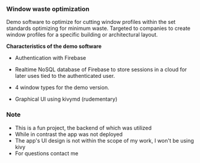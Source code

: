 ### Window waste optimization

Demo software to optimize for cutting window profiles 
within the set standards optimizing for minimum waste. 
Targeted to companies to create window profiles for a 
specific building or architectural layout. 

**Characteristics of the demo software**

* Authentication with Firebase
  
* Realtime NoSQL database of Firebase to store sessions 
  in a cloud for later uses tied to the authenticated user.

* 4 window types for the demo version.

* Graphical UI using kivymd (rudementary)

### Note
* This is a fun project, the backend of which was utilized
* While in contrast the app was not deployed
* The app's UI design is not within the scope of my work, I won't be using kivy
* For questions contact me
